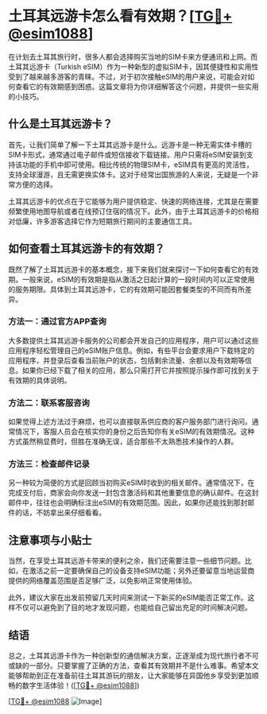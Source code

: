# 土耳其远游卡怎么看有效期？[[TG💪+ @esim1088](https://t.me/s/esim1088)]

在计划去土耳其旅行时，很多人都会选择购买当地的SIM卡来方便通讯和上网。而土耳其远游卡（Turkish eSIM）作为一种新型的虚拟SIM卡，因其便捷性和实用性受到了越来越多游客的青睐。不过，对于初次接触eSIM的用户来说，可能会对如何查看它的有效期感到困惑。这篇文章将为你详细解答这个问题，并提供一些实用的小技巧。

## 什么是土耳其远游卡？

首先，让我们简单了解一下土耳其远游卡是什么。远游卡是一种无需实体卡槽的SIM卡形式，通常通过电子邮件或短信接收下载链接。用户只需将eSIM安装到支持该功能的手机中即可使用。相比传统的物理SIM卡，eSIM具有更高的灵活性，支持全球漫游，且无需更换实体卡。这对于经常出国旅游的人来说，无疑是一个非常方便的选择。

土耳其远游卡的优点在于它能够为用户提供稳定、快速的网络连接，尤其是在需要频繁使用地图导航或者在线预订住宿的情况下。此外，由于土耳其远游卡的价格相对低廉，许多游客选择它作为短期旅行期间的主要通信工具。

## 如何查看土耳其远游卡的有效期？

既然了解了土耳其远游卡的基本概念，接下来我们就来探讨一下如何查看它的有效期。一般来说，eSIM的有效期是指从激活之日起计算的一段时间内可以正常使用的服务期限。具体到土耳其远游卡，它的有效期可能因套餐类型的不同而有所差异。

### 方法一：通过官方APP查询

大多数提供土耳其远游卡服务的公司都会开发自己的应用程序，用户可以通过这些应用程序轻松管理自己的eSIM账户信息。例如，有些平台会要求用户下载特定的应用程序，并登录后查看当前账户的状态，包括剩余流量、余额以及有效期等信息。如果你已经下载了相关的应用，那么只需打开它并按照提示操作即可找到关于有效期的具体说明。

### 方法二：联系客服咨询

如果觉得上述方法过于麻烦，也可以直接联系供应商的客户服务部门进行询问。通常情况下，客服人员会在核实你的身份之后告知你有关eSIM的有效期情况。这种方式虽然稍显费时，但胜在准确无误，适合那些不太熟悉技术操作的人群。

### 方法三：检查邮件记录

另一种较为简便的方式是回顾当初购买eSIM时收到的相关邮件。通常情况下，在完成支付后，商家会向你发送一封包含激活码和其他重要信息的确认邮件。在这封邮件中，往往也会明确标注出eSIM的有效期范围。因此，如果你还能找到那封邮件的话，不妨拿出来仔细看看。

## 注意事项与小贴士

当然，在享受土耳其远游卡带来的便利之余，我们还需要注意一些细节问题。比如，在激活之前一定要确保自己的设备支持eSIM功能；另外还要留意当地运营商提供的网络覆盖范围是否足够广泛，以免影响正常使用体验。

此外，建议大家在出发前预留几天时间来测试一下新买的eSIM能否正常工作。这样不仅可以避免到了目的地才发现问题，也能给自己留出充足的时间解决问题。

## 结语

总之，土耳其远游卡作为一种创新型的通信解决方案，正逐渐成为现代旅行者不可或缺的一部分。只要掌握了正确的方法，查看其有效期并不是什么难事。希望本文能够帮助到正在准备前往土耳其游玩的朋友，让大家能够在异国他乡享受到更加顺畅的数字生活体验！([[TG💪+ @esim1088](https://t.me/s/esim1088)])

[[TG💪+ @esim1088](https://t.me/s/esim1088) ![Image](https://i.postimg.cc/4NQfJmqS/Snipaste-2025-05-13-00-14-12.png)]